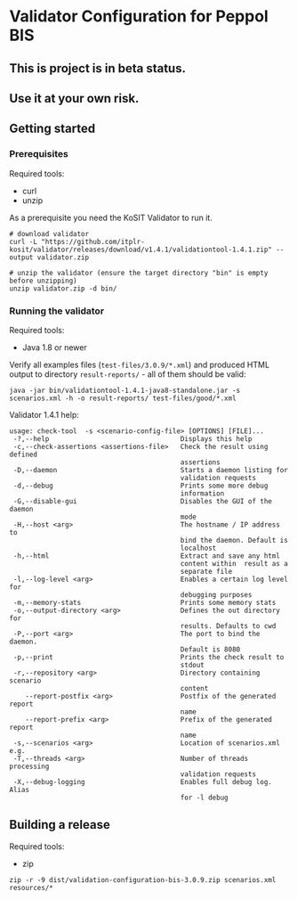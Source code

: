 # Validator Configuration for Peppol BIS

## This is project is in beta status.
## Use it at your own risk.

## Getting started

### Prerequisites

Required tools:
* curl
* unzip

As a prerequisite you need the KoSIT Validator to run it.

```shell
# download validator
curl -L "https://github.com/itplr-kosit/validator/releases/download/v1.4.1/validationtool-1.4.1.zip" --output validator.zip

# unzip the validator (ensure the target directory "bin" is empty before unzipping)
unzip validator.zip -d bin/
```

### Running the validator

Required tools:
* Java 1.8 or newer

Verify all examples files (`test-files/3.0.9/*.xml`) and produced HTML output to directory `result-reports/` - all of them should be valid:

```shell
java -jar bin/validationtool-1.4.1-java8-standalone.jar -s scenarios.xml -h -o result-reports/ test-files/good/*.xml
```

Validator 1.4.1 help:

```
usage: check-tool  -s <scenario-config-file> [OPTIONS] [FILE]...
 -?,--help                                 Displays this help
 -c,--check-assertions <assertions-file>   Check the result using defined
                                           assertions
 -D,--daemon                               Starts a daemon listing for
                                           validation requests
 -d,--debug                                Prints some more debug
                                           information
 -G,--disable-gui                          Disables the GUI of the daemon
                                           mode
 -H,--host <arg>                           The hostname / IP address to
                                           bind the daemon. Default is
                                           localhost
 -h,--html                                 Extract and save any html
                                           content within  result as a
                                           separate file
 -l,--log-level <arg>                      Enables a certain log level for
                                           debugging purposes
 -m,--memory-stats                         Prints some memory stats
 -o,--output-directory <arg>               Defines the out directory for
                                           results. Defaults to cwd
 -P,--port <arg>                           The port to bind the daemon.
                                           Default is 8080
 -p,--print                                Prints the check result to
                                           stdout
 -r,--repository <arg>                     Directory containing scenario
                                           content
    --report-postfix <arg>                 Postfix of the generated report
                                           name
    --report-prefix <arg>                  Prefix of the generated report
                                           name
 -s,--scenarios <arg>                      Location of scenarios.xml e.g.
 -T,--threads <arg>                        Number of threads processing
                                           validation requests
 -X,--debug-logging                        Enables full debug log. Alias
                                           for -l debug
```

## Building a release

Required tools:
* zip

```shell
zip -r -9 dist/validation-configuration-bis-3.0.9.zip scenarios.xml resources/*
```
